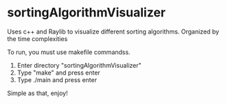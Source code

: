 # sortingAlgorithmVisualizer
Uses c++ and Raylib to visualize different sorting algorithms. Organized by the time complexities

To run, you must use makefile commandss. 

1. Enter directory "sortingAlgorithmVisualizer"
2. Type "make" and press enter
3. Type ./main and press enter

Simple as that, enjoy! 
